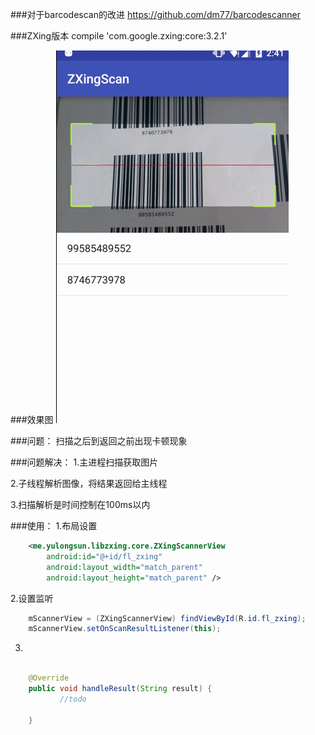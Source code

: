 ###对于barcodescan的改进
https://github.com/dm77/barcodescanner

###ZXing版本
   compile 'com.google.zxing:core:3.2.1'

###效果图
![](https://raw.githubusercontent.com/yulongsun007/ZXingScan/master/screen.gif)

###问题：
扫描之后到返回之前出现卡顿现象

###问题解决：
1.主进程扫描获取图片

2.子线程解析图像，将结果返回给主线程

3.扫描解析是时间控制在100ms以内

###使用：
1.布局设置
```xml
    <me.yulongsun.libzxing.core.ZXingScannerView
        android:id="@+id/fl_zxing"
        android:layout_width="match_parent"
        android:layout_height="match_parent" />
```

2.设置监听
```java
    mScannerView = (ZXingScannerView) findViewById(R.id.fl_zxing);
    mScannerView.setOnScanResultListener(this);
```

3.
```java

    @Override
    public void handleResult(String result) {
           //todo
            
    }
```